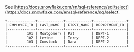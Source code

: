 See [https://docs.snowflake.com/en/sql-reference/sql/select](https://docs.snowflake.com/en/sql-reference/sql/select)
```
+-------------+------------+------------+---------------+
| EMPLOYEE_ID | LAST_NAME  | FIRST_NAME | DEPARTMENT_ID |
|-------------+------------+------------+---------------|
|         101 | Montgomery | Pat        | DEPT-1        |
|         102 | Levine     | Terry      | DEPT-2        |
|         103 | Comstock   | Dana       | DEPT-2        |
+-------------+------------+------------+---------------+
```
